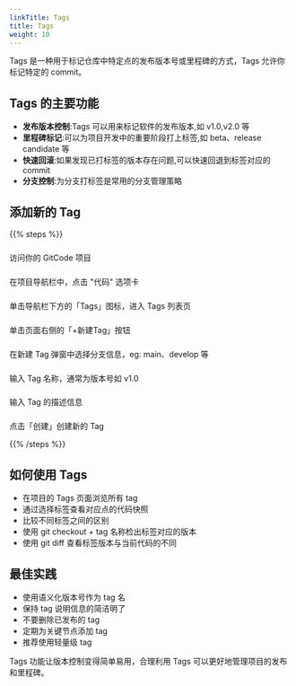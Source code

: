 ```yaml
---
linkTitle: Tags
title: Tags
weight: 10
---
```


Tags 是一种用于标记仓库中特定点的发布版本号或里程碑的方式，Tags 允许你标记特定的 commit。

## Tags 的主要功能

- **发布版本控制**:Tags 可以用来标记软件的发布版本,如 v1.0,v2.0 等
- **里程碑标记**:可以为项目开发中的重要阶段打上标签,如 beta、release candidate 等
- **快速回滚**:如果发现已打标签的版本存在问题,可以快速回退到标签对应的 commit
- **分支控制**:为分支打标签是常用的分支管理策略

## 添加新的 Tag

{{% steps %}}

###
访问你的 GitCode 项目

###
在项目导航栏中，点击 "代码" 选项卡

###
单击导航栏下方的「Tags」图标，进入 Tags 列表页

###
单击页面右侧的「+新建Tag」按钮

###
在新建 Tag 弹窗中选择分支信息，eg: main、develop 等

###
输入 Tag 名称，通常为版本号如 v1.0

###
输入 Tag 的描述信息

###
点击「创建」创建新的 Tag

{{% /steps %}}

## 如何使用 Tags

- 在项目的 Tags 页面浏览所有 tag
- 通过选择标签查看对应点的代码快照
- 比较不同标签之间的区别
- 使用 git checkout + tag 名称检出标签对应的版本
- 使用 git diff 查看标签版本与当前代码的不同

## 最佳实践

- 使用语义化版本号作为 tag 名
- 保持 tag 说明信息的简洁明了
- 不要删除已发布的 tag
- 定期为关键节点添加 tag
- 推荐使用轻量级 tag

Tags 功能让版本控制变得简单易用，合理利用 Tags 可以更好地管理项目的发布和里程碑。